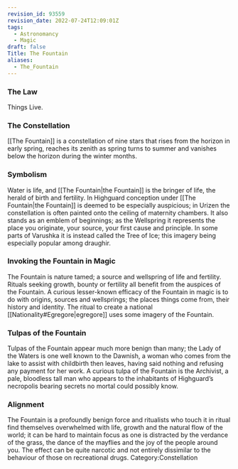 ```yaml
---
revision_id: 93559
revision_date: 2022-07-24T12:09:01Z
tags:
  - Astronomancy
  - Magic
draft: false
Title: The Fountain
aliases:
  - The_Fountain
---
```

### The Law
Things Live.
### The Constellation
[[The Fountain]] is a constellation of nine stars that rises from the horizon in early spring, reaches its zenith as spring turns to summer and vanishes below the horizon during the winter months. 
### Symbolism
Water is life, and [[The Fountain|the Fountain]] is the bringer of life, the herald of birth and fertility. In Highguard conception under [[The Fountain|the Fountain]] is deemed to be especially auspicious; in Urizen the constellation is often painted onto the ceiling of maternity chambers. It also stands as an emblem of beginnings; as the Wellspring it represents the place you originate, your source, your first cause and principle. In some parts of Varushka it is instead called the Tree of Ice; this imagery being especially popular among draughir. 
### Invoking the Fountain in Magic
The Fountain is nature tamed; a source and wellspring of life and fertility. Rituals seeking growth, bounty or fertility all benefit from the auspices of the Fountain. A curious lesser-known efficacy of the Fountain in magic is to do with origins, sources and wellsprings; the places things come from, their history and identity. The ritual to create a national [[Nationality#Egregore|egregore]] uses some imagery of the Fountain. 
### Tulpas of the Fountain
Tulpas of the Fountain appear much more benign than many; the Lady of the Waters is one well known to the Dawnish, a woman who comes from the lake to assist with childbirth then leaves, having said nothing and refusing any payment for her work. A curious tulpa of the Fountain is the Archivist, a pale, bloodless tall man who appears to the inhabitants of Highguard’s necropolis bearing secrets no mortal could possibly know. 
### Alignment
The Fountain is a profoundly benign force and ritualists who touch it in ritual find themselves overwhelmed with life, growth and the natural flow of the world; it can be hard to maintain focus as one is distracted by the verdance of the grass, the dance of the mayflies and the joy of the people around you. The effect can be quite narcotic and not entirely dissimilar to the behaviour of those on recreational drugs. 
Category:Constellation